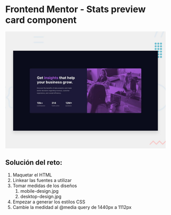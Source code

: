 # Frontend Mentor - Stats preview card component

![Design preview for the Stats preview card component coding challenge](./design/desktop-preview.jpg)

## Solución del reto:

<ol>
    <li>Maquetar el HTML</li>
    <li>Linkear las fuentes a utilizar</li>
    <li>
    Tomar medidas de los diseños
        <ol>
            <li>mobile-design.jpg</li>
            <li>desktop-design.jpg</li>
        </ol>
    </li>
    <li>Empezar a generar los estilos CSS</li>
    <li>Cambie la medidad al @media query de 1440px a 1112px</li>
</ol>